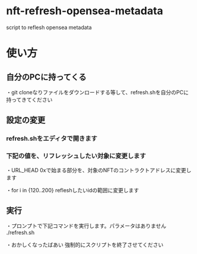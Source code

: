 # nft-refresh-opensea-metadata
script to reflesh opensea metadata

# 使い方

## 自分のPCに持ってくる

・git cloneなりファイルをダウンロードする等して、refresh.shを自分のPCに持ってきてください

## 設定の変更

### refresh.shをエディタで開きます

### 下記の値を、リフレッシュしたい対象に変更します

・URL_HEAD
0xで始まる部分を、対象のNFTのコントラクトアドレスに変更します

・for i in {120..200}
refleshしたいidの範囲に変更します

## 実行

・プロンプトで下記コマンドを実行します。パラメータはありません
./refresh.sh

・おかしくなったばあい
強制的にスクリプトを終了させてください
